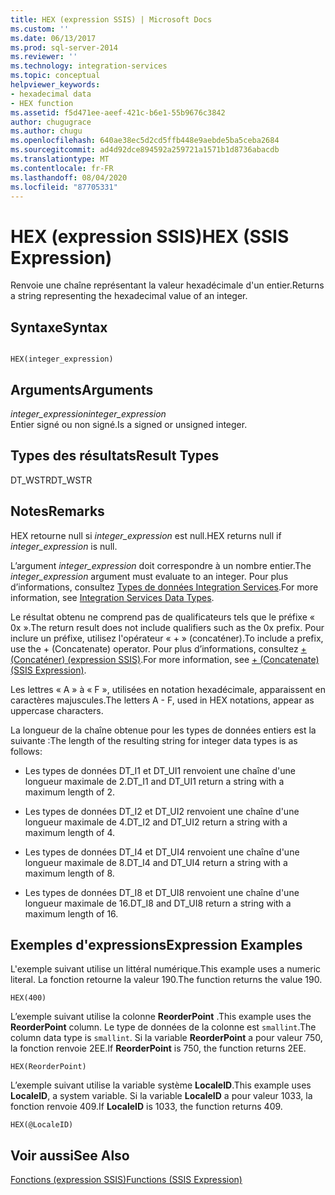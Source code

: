 ```yaml
---
title: HEX (expression SSIS) | Microsoft Docs
ms.custom: ''
ms.date: 06/13/2017
ms.prod: sql-server-2014
ms.reviewer: ''
ms.technology: integration-services
ms.topic: conceptual
helpviewer_keywords:
- hexadecimal data
- HEX function
ms.assetid: f5d471ee-aeef-421c-b6e1-55b9676c3842
author: chugugrace
ms.author: chugu
ms.openlocfilehash: 640ae38ec5d2cd5ffb448e9aebde5ba5ceba2684
ms.sourcegitcommit: ad4d92dce894592a259721a1571b1d8736abacdb
ms.translationtype: MT
ms.contentlocale: fr-FR
ms.lasthandoff: 08/04/2020
ms.locfileid: "87705331"
---
```

# <a name="hex-ssis-expression"></a><span data-ttu-id="52353-102">HEX (expression SSIS)</span><span class="sxs-lookup"><span data-stu-id="52353-102">HEX (SSIS Expression)</span></span>
  <span data-ttu-id="52353-103">Renvoie une chaîne représentant la valeur hexadécimale d'un entier.</span><span class="sxs-lookup"><span data-stu-id="52353-103">Returns a string representing the hexadecimal value of an integer.</span></span>  
  
## <a name="syntax"></a><span data-ttu-id="52353-104">Syntaxe</span><span class="sxs-lookup"><span data-stu-id="52353-104">Syntax</span></span>  
  
```  
  
HEX(integer_expression)  
```  
  
## <a name="arguments"></a><span data-ttu-id="52353-105">Arguments</span><span class="sxs-lookup"><span data-stu-id="52353-105">Arguments</span></span>  
 <span data-ttu-id="52353-106">*integer_expression*</span><span class="sxs-lookup"><span data-stu-id="52353-106">*integer_expression*</span></span>  
 <span data-ttu-id="52353-107">Entier signé ou non signé.</span><span class="sxs-lookup"><span data-stu-id="52353-107">Is a signed or unsigned integer.</span></span>  
  
## <a name="result-types"></a><span data-ttu-id="52353-108">Types des résultats</span><span class="sxs-lookup"><span data-stu-id="52353-108">Result Types</span></span>  
 <span data-ttu-id="52353-109">DT_WSTR</span><span class="sxs-lookup"><span data-stu-id="52353-109">DT_WSTR</span></span>  
  
## <a name="remarks"></a><span data-ttu-id="52353-110">Notes</span><span class="sxs-lookup"><span data-stu-id="52353-110">Remarks</span></span>  
 <span data-ttu-id="52353-111">HEX retourne null si *integer_expression* est null.</span><span class="sxs-lookup"><span data-stu-id="52353-111">HEX returns null if *integer_expression* is null.</span></span>  
  
 <span data-ttu-id="52353-112">L’argument *integer_expression* doit correspondre à un nombre entier.</span><span class="sxs-lookup"><span data-stu-id="52353-112">The *integer_expression* argument must evaluate to an integer.</span></span> <span data-ttu-id="52353-113">Pour plus d’informations, consultez [Types de données Integration Services](../data-flow/integration-services-data-types.md).</span><span class="sxs-lookup"><span data-stu-id="52353-113">For more information, see [Integration Services Data Types](../data-flow/integration-services-data-types.md).</span></span>  
  
 <span data-ttu-id="52353-114">Le résultat obtenu ne comprend pas de qualificateurs tels que le préfixe « 0x ».</span><span class="sxs-lookup"><span data-stu-id="52353-114">The return result does not include qualifiers such as the 0x prefix.</span></span> <span data-ttu-id="52353-115">Pour inclure un préfixe, utilisez l'opérateur « + » (concaténer).</span><span class="sxs-lookup"><span data-stu-id="52353-115">To include a prefix, use the + (Concatenate) operator.</span></span> <span data-ttu-id="52353-116">Pour plus d’informations, consultez [+ &#40;Concaténer&#41; &#40;expression SSIS&#41;](concatenate-ssis-expression.md).</span><span class="sxs-lookup"><span data-stu-id="52353-116">For more information, see [+ &#40;Concatenate&#41; &#40;SSIS Expression&#41;](concatenate-ssis-expression.md).</span></span>  
  
 <span data-ttu-id="52353-117">Les lettres « A » à « F », utilisées en notation hexadécimale, apparaissent en caractères majuscules.</span><span class="sxs-lookup"><span data-stu-id="52353-117">The letters A - F, used in HEX notations, appear as uppercase characters.</span></span>  
  
 <span data-ttu-id="52353-118">La longueur de la chaîne obtenue pour les types de données entiers est la suivante :</span><span class="sxs-lookup"><span data-stu-id="52353-118">The length of the resulting string for integer data types is as follows:</span></span>  
  
-   <span data-ttu-id="52353-119">Les types de données DT_I1 et DT_UI1 renvoient une chaîne d'une longueur maximale de 2.</span><span class="sxs-lookup"><span data-stu-id="52353-119">DT_I1 and DT_UI1 return a string with a maximum length of 2.</span></span>  
  
-   <span data-ttu-id="52353-120">Les types de données DT_I2 et DT_UI2 renvoient une chaîne d'une longueur maximale de 4.</span><span class="sxs-lookup"><span data-stu-id="52353-120">DT_I2 and DT_UI2 return a string with a maximum length of 4.</span></span>  
  
-   <span data-ttu-id="52353-121">Les types de données DT_I4 et DT_UI4 renvoient une chaîne d'une longueur maximale de 8.</span><span class="sxs-lookup"><span data-stu-id="52353-121">DT_I4 and DT_UI4 return a string with a maximum length of 8.</span></span>  
  
-   <span data-ttu-id="52353-122">Les types de données DT_I8 et DT_UI8 renvoient une chaîne d'une longueur maximale de 16.</span><span class="sxs-lookup"><span data-stu-id="52353-122">DT_I8 and DT_UI8 return a string with a maximum length of 16.</span></span>  
  
## <a name="expression-examples"></a><span data-ttu-id="52353-123">Exemples d'expressions</span><span class="sxs-lookup"><span data-stu-id="52353-123">Expression Examples</span></span>  
 <span data-ttu-id="52353-124">L'exemple suivant utilise un littéral numérique.</span><span class="sxs-lookup"><span data-stu-id="52353-124">This example uses a numeric literal.</span></span> <span data-ttu-id="52353-125">La fonction retourne la valeur 190.</span><span class="sxs-lookup"><span data-stu-id="52353-125">The function returns the value 190.</span></span>  
  
```  
HEX(400)   
```  
  
 <span data-ttu-id="52353-126">L’exemple suivant utilise la colonne **ReorderPoint** .</span><span class="sxs-lookup"><span data-stu-id="52353-126">This example uses the **ReorderPoint** column.</span></span> <span data-ttu-id="52353-127">Le type de données de la colonne est `smallint`.</span><span class="sxs-lookup"><span data-stu-id="52353-127">The column data type is `smallint`.</span></span> <span data-ttu-id="52353-128">Si la variable **ReorderPoint** a pour valeur 750, la fonction renvoie 2EE.</span><span class="sxs-lookup"><span data-stu-id="52353-128">If **ReorderPoint** is 750, the function returns 2EE.</span></span>  
  
```  
HEX(ReorderPoint)   
```  
  
 <span data-ttu-id="52353-129">L’exemple suivant utilise la variable système **LocaleID**.</span><span class="sxs-lookup"><span data-stu-id="52353-129">This example uses **LocaleID**, a system variable.</span></span> <span data-ttu-id="52353-130">Si la variable **LocaleID** a pour valeur 1033, la fonction renvoie 409.</span><span class="sxs-lookup"><span data-stu-id="52353-130">If **LocaleID** is 1033, the function returns 409.</span></span>  
  
```  
HEX(@LocaleID)  
```  
  
## <a name="see-also"></a><span data-ttu-id="52353-131">Voir aussi</span><span class="sxs-lookup"><span data-stu-id="52353-131">See Also</span></span>  
 [<span data-ttu-id="52353-132">Fonctions &#40;expression SSIS&#41;</span><span class="sxs-lookup"><span data-stu-id="52353-132">Functions &#40;SSIS Expression&#41;</span></span>](functions-ssis-expression.md)  
  
  
